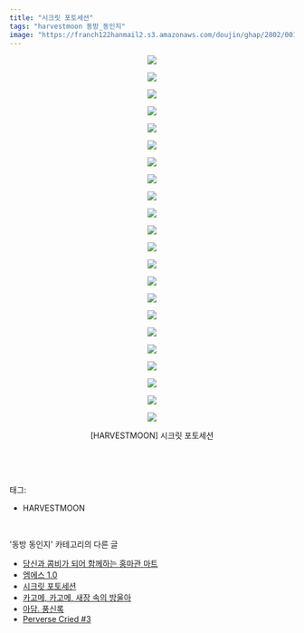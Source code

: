 ```yaml
---
title: "시크릿 포토세션"
tags: "harvestmoon 동방_동인지"
image: "https://franch122hanmail2.s3.amazonaws.com/doujin/ghap/2802/001.jpg"
---
```

<div class="article">
<p style="text-align: center; clear: none; float: none;"><img src="{{ site.imgserver6 }}/ghap/2802/001.jpg"/></p>
<p style="text-align: center; clear: none; float: none;"><img src="{{ site.imgserver6 }}/ghap/2802/002.jpg"/></p>
<p style="text-align: center; clear: none; float: none;"><img src="{{ site.imgserver6 }}/ghap/2802/003.jpg"/></p>
<p style="text-align: center; clear: none; float: none;"><img src="{{ site.imgserver6 }}/ghap/2802/004.jpg"/></p>
<p style="text-align: center; clear: none; float: none;"><img src="{{ site.imgserver6 }}/ghap/2802/005.jpg"/></p>
<p style="text-align: center; clear: none; float: none;"><img src="{{ site.imgserver6 }}/ghap/2802/006.jpg"/></p>
<p style="text-align: center; clear: none; float: none;"><img src="{{ site.imgserver6 }}/ghap/2802/007.jpg"/></p>
<p style="text-align: center; clear: none; float: none;"><img src="{{ site.imgserver6 }}/ghap/2802/008.jpg"/></p>
<p style="text-align: center; clear: none; float: none;"><img src="{{ site.imgserver6 }}/ghap/2802/009.jpg"/></p>
<p style="text-align: center; clear: none; float: none;"><img src="{{ site.imgserver6 }}/ghap/2802/010.jpg"/></p>
<p style="text-align: center; clear: none; float: none;"><img src="{{ site.imgserver6 }}/ghap/2802/011.jpg"/></p>
<p style="text-align: center; clear: none; float: none;"><img src="{{ site.imgserver6 }}/ghap/2802/012.jpg"/></p>
<p style="text-align: center; clear: none; float: none;"><img src="{{ site.imgserver6 }}/ghap/2802/013.jpg"/></p>
<p style="text-align: center; clear: none; float: none;"><img src="{{ site.imgserver6 }}/ghap/2802/014.jpg"/></p>
<p style="text-align: center; clear: none; float: none;"><img src="{{ site.imgserver6 }}/ghap/2802/015.jpg"/></p>
<p style="text-align: center; clear: none; float: none;"><img src="{{ site.imgserver6 }}/ghap/2802/016.jpg"/></p>
<p style="text-align: center; clear: none; float: none;"><img src="{{ site.imgserver6 }}/ghap/2802/017.jpg"/></p>
<p style="text-align: center; clear: none; float: none;"><img src="{{ site.imgserver6 }}/ghap/2802/018.jpg"/></p>
<p style="text-align: center; clear: none; float: none;"><img src="{{ site.imgserver6 }}/ghap/2802/019.jpg"/></p>
<p style="text-align: center; clear: none; float: none;"><img src="{{ site.imgserver6 }}/ghap/2802/020.jpg"/></p>
<p style="text-align: center; clear: none; float: none;"><img src="{{ site.imgserver6 }}/ghap/2802/021.jpg"/></p>
<p style="text-align: center; clear: none; float: none;"><img src="{{ site.imgserver6 }}/ghap/2802/022.jpg"/></p>
<p style="text-align: center; clear: none; float: none;">[HARVESTMOON] 시크릿 포토세션</p>
<p><br/></p>
</div><br/>
<div class="tagTrail">
<p>태그: </p>
<ul>
<li>HARVESTMOON</li>
</ul>
</div><br/>
<div class="another">
<p>'동방 동인지' 카테고리의 다른 글</p>
<ul>
<li><a href="/ghap_2804">당신과 콤비가 되어 함께하는 홍마관 마트</a></li>
<li><a href="/ghap_2803">엠에스 1.0</a></li>
<li><a href="/ghap_2802">시크릿 포토세션</a></li>
<li><a href="/ghap_2801">카고메, 카고메, 새장 속의 방울아</a></li>
<li><a href="/ghap_2800">아담. 풍신록</a></li>
<li><a href="/ghap_2799">Perverse Cried #3</a></li>
</ul>
</div><br/>
<div class="cb_module cb_fluid">
<div class="cb_wrt cb_profile">
</div><!-- commentList close -->
</div><br/>
